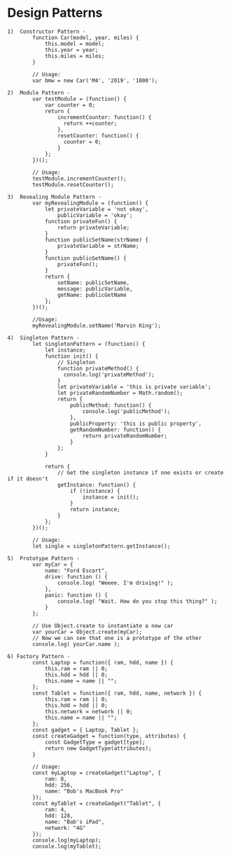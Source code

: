 # Design Patterns

    1)  Constructor Pattern -
            function Car(model, year, miles) {
                this.model = model;
                this.year = year;
                this.miles = miles;
            }

            // Usage:
            var bmw = new Car('M4', '2019', '1000');

    2)  Module Pattern -
            var testModule = (function() {
                var counter = 0;
                return {
                    incrementCounter: function() {
                      return ++counter;
                    },
                    resetCounter: function() {
                      counter = 0;
                    }
                };
            })();

            // Usage:
            testModule.incrementCounter();
            testModule.resetCounter(); 

    3)  Revealing Module Pattern -
            var myRevealingModule = (function() {
                let privateVariable = 'not okay',
                    publicVariable = 'okay';
                function privateFun() {
                    return privateVariable;
                }
                function publicSetName(strName) {
                    privateVariable = strName;
                }
                function publicGetName() {
                    privateFun();
                }
                return {
                    setName: publicSetName,
                    message: publicVariable,
                    getName: publicGetName
                };
            })();

            //Usage:
            myRevealingModule.setName('Marvin King');

    4)  Singleton Pattern -
            let singletonPattern = (function() {
                let instance;
                function init() {
                    // Singleton
                    function privateMethod() {
                      console.log('privateMethod');
                    }
                    let privateVariable = 'this is private variable';
                    let privateRandomNumber = Math.random();
                    return {
                        publicMethod: function() {
                            console.log('publicMethod');
                        },
                        publicProperty: 'this is public property',
                        getRandomNumber: function() {
                            return privateRandomNumber;
                        }
                    };
                }

                return {
                    // Get the singleton instance if one exists or create if it doesn't
                    getInstance: function() {
                        if (!instance) {
                            instance = init();
                        }
                        return instance;
                    }
                };
            })();

            // Usage:
            let single = singletonPattern.getInstance();

    5)  Prototype Pattern -
            var myCar = {
                name: "Ford Escort",
                drive: function () {
                    console.log( "Weeee. I'm driving!" );
                },
                panic: function () {
                    console.log( "Wait. How do you stop this thing?" );
                }
            };

            // Use Object.create to instantiate a new car
            var yourCar = Object.create(myCar);
            // Now we can see that one is a prototype of the other
            console.log( yourCar.name );

    6) Factory Pattern -
            const Laptop = function({ ram, hdd, name }) {
                this.ram = ram || 0;
                this.hdd = hdd || 0;
                this.name = name || "";
            };
            const Tablet = function({ ram, hdd, name, network }) {
                this.ram = ram || 0;
                this.hdd = hdd || 0;
                this.network = network || 0;
                this.name = name || "";
            };
            const gadget = { Laptop, Tablet };
            const createGadget = function(type, attributes) {
                const GadgetType = gadget[type];
                return new GadgetType(attributes);
            }

            // Usage:
            const myLaptop = createGadget("Laptop", {
                ram: 8,
                hdd: 256,
                name: "Bob's MacBook Pro"
            });
            const myTablet = createGadget("Tablet", {
                ram: 4,
                hdd: 128,
                name: "Bab's iPad",
                network: "4G"
            });
            console.log(myLaptop);
            console.log(myTablet);
